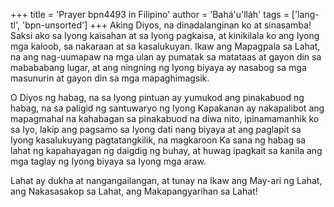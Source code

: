 +++
title = 'Prayer bpn4493 in Filipino'
author = 'Bahá'u'lláh'
tags = ['lang-tl', 'bpn-unsorted']
+++
Aking Diyos, na dinadalanginan ko at sinasamba! Saksi ako sa Iyong kaisahan at sa Iyong pagkaisa, at kinikilala ko ang Iyong mga kaloob, sa nakaraan at sa kasalukuyan. Ikaw ang Mapagpala sa Lahat, na ang nag-uumapaw na mga ulan ay pumatak sa matataas at gayon din sa mabababang lugar, at ang ningning ng Iyong biyaya ay nasabog sa mga masunurin at gayon din sa mga mapaghimagsik.

O Diyos ng habag, na sa Iyong pintuan ay yumukod ang pinakabuod ng habag, na sa paligid ng santuwaryo ng Iyong Kapakanan ay nakapalibot ang mapagmahal na kahabagan sa pinakabuod na diwa nito, ipinamamanhik ko sa Iyo, lakip ang pagsamo sa Iyong dati nang biyaya at ang paglapit sa Iyong kasalukuyang pagtatangkilik, na magkaroon Ka sana ng habag sa lahat ng kapahayagan ng daigdig ng buhay, at huwag ipagkait sa kanila ang mga taglay ng Iyong biyaya sa Iyong mga araw.

Lahat ay dukha at nangangailangan, at tunay na Ikaw ang May-ari ng Lahat, ang Nakasasakop sa Lahat, ang Makapangyarihan sa Lahat!
